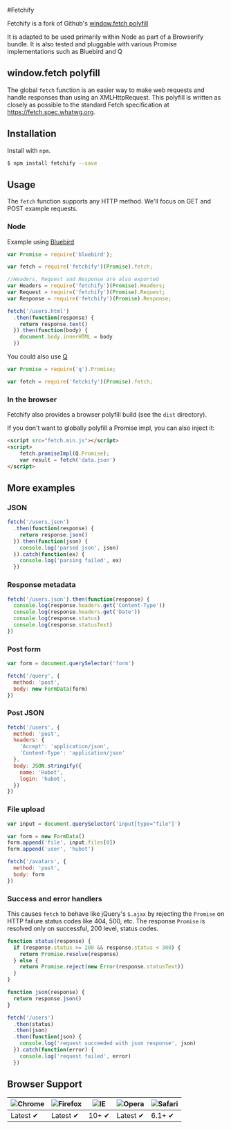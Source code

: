 #Fetchify

Fetchify is a fork of Github's [window.fetch polyfill](https://github.com/github/fetch)

It is adapted to be used primarily within Node as part of a Browserify bundle. It is also tested and 
pluggable with various Promise implementations such as Bluebird and Q

## window.fetch polyfill

The global `fetch` function is an easier way to make web requests and handle
responses than using an XMLHttpRequest. This polyfill is written as closely as
possible to the standard Fetch specification at https://fetch.spec.whatwg.org.

## Installation

Install with `npm`.

```sh
$ npm install fetchify --save
```

## Usage

The `fetch` function supports any HTTP method. We'll focus on GET and POST
example requests.

### Node
Example using [Bluebird](https://github.com/petkaantonov/bluebird)

```javascript 
var Promise = require('bluebird');

var fetch = require('fetchify')(Promise).fetch;

//Headers, Request and Response are also exported
var Headers = require('fetchify')(Promise).Headers;
var Request = require('fetchify')(Promise).Request;
var Response = require('fetchify')(Promise).Response;

fetch('/users.html')
  .then(function(response) {
    return response.text()
  }).then(function(body) {
    document.body.innerHTML = body
  })
```

You could also use [Q](https://github.com/kriskowal/q)

```javascript 
var Promise = require('q').Promise;

var fetch = require('fetchify')(Promise).fetch;
```

### In the browser

Fetchify also provides a browser polyfill build (see the `dist` directory).

If you don't want to globally polyfill a Promise impl, you can also inject it:

```html
<script src="fetch.min.js"></script>
<script>
    fetch.promiseImpl(Q.Promise);
    var result = fetch('data.json')
</script>
```

## More examples

### JSON

```javascript
fetch('/users.json')
  .then(function(response) {
    return response.json()
  }).then(function(json) {
    console.log('parsed json', json)
  }).catch(function(ex) {
    console.log('parsing failed', ex)
  })
```

### Response metadata

```javascript
fetch('/users.json').then(function(response) {
  console.log(response.headers.get('Content-Type'))
  console.log(response.headers.get('Date'))
  console.log(response.status)
  console.log(response.statusText)
})
```

### Post form

```javascript
var form = document.querySelector('form')

fetch('/query', {
  method: 'post',
  body: new FormData(form)
})
```

### Post JSON

```javascript
fetch('/users', {
  method: 'post',
  headers: {
    'Accept': 'application/json',
    'Content-Type': 'application/json'
  },
  body: JSON.stringify({
    name: 'Hubot',
    login: 'hubot',
  })
})
```

### File upload

```javascript
var input = document.querySelector('input[type="file"]')

var form = new FormData()
form.append('file', input.files[0])
form.append('user', 'hubot')

fetch('/avatars', {
  method: 'post',
  body: form
})
```

### Success and error handlers

This causes `fetch` to behave like jQuery's `$.ajax` by rejecting the `Promise`
on HTTP failure status codes like 404, 500, etc. The response `Promise` is
resolved only on successful, 200 level, status codes.

```javascript
function status(response) {
  if (response.status >= 200 && response.status < 300) {
    return Promise.resolve(response)
  } else {
    return Promise.reject(new Error(response.statusText))
  }
}

function json(response) {
  return response.json()
}

fetch('/users')
  .then(status)
  .then(json)
  .then(function(json) {
    console.log('request succeeded with json response', json)
  }).catch(function(error) {
    console.log('request failed', error)
  })
```

## Browser Support

![Chrome](https://raw.github.com/alrra/browser-logos/master/chrome/chrome_48x48.png) | ![Firefox](https://raw.github.com/alrra/browser-logos/master/firefox/firefox_48x48.png) | ![IE](https://raw.github.com/alrra/browser-logos/master/internet-explorer/internet-explorer_48x48.png) | ![Opera](https://raw.github.com/alrra/browser-logos/master/opera/opera_48x48.png) | ![Safari](https://raw.github.com/alrra/browser-logos/master/safari/safari_48x48.png)
--- | --- | --- | --- | --- |
Latest ✔ | Latest ✔ | 10+ ✔ | Latest ✔ | 6.1+ ✔ |
